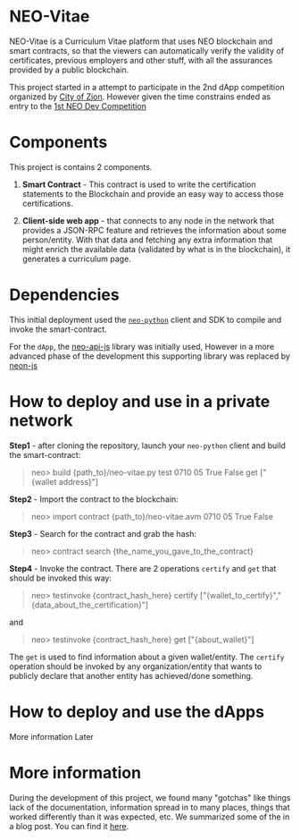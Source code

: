 NEO-Vitae
=========

NEO-Vitae is a Curriculum Vitae platform that uses NEO blockchain and smart contracts, so that the viewers can automatically verify the validity of certificates, previous employers and other stuff, with all the assurances provided by a public blockchain.

This project started in a attempt to participate in the 2nd dApp competition organized by [City of Zion](https://cityofzion.io/dapps/2). However given the time constrains ended as entry to the [1st NEO Dev Competition](https://neo.org/competition.html)

# Components

This project is contains 2 components.

1. **Smart Contract** - This contract is used to write the certification statements to the Blockchain and provide an easy way to access those certifications.

2. **Client-side web app** - that connects to any node in the network that provides a JSON-RPC feature and retrieves the information about some person/entity. With that data and fetching any extra information that might enrich the available data (validated by what is in the blockchain), it generates a curriculum page.


# Dependencies

This initial deployment used the [`neo-python`](https://github.com/blocksmithtech/neo-vitae) client and SDK to compile and invoke the smart-contract. 

For the `dApp`, the [neo-api-js](https://github.com/CityOfZion/neo-api-js) library was initially used, However in a more advanced phase of the development this supporting library was replaced by [neon-js](https://github.com/CityOfZion/neon-js)


# How to deploy and use in a private network

**Step1** - after cloning the repository, launch your `neo-python` client and build the smart-contract:

> neo> build {path_to}/neo-vitae.py test 0710 05 True False get ["{wallet address}"]

**Step2** - Import the contract to the blockchain:

> neo> import contract {path_to}/neo-vitae.avm 0710 05 True False

**Step3** - Search for the contract and grab the hash:

> neo> contract search {the_name_you_gave_to_the_contract}

**Step4** - Invoke the contract. There are 2 operations `certify` and `get` that should be invoked this way:

> neo> testinvoke {contract_hash_here} certify ["{wallet_to_certify}","{data_about_the_certification}"]

and 

> neo> testinvoke {contract_hash_here} get ["{about_wallet}"] 

The `get` is used to find information about a given wallet/entity. The `certify` operation should be invoked by any organization/entity that wants to publicly declare that another entity has achieved/done something.


# How to deploy and use the dApps

More information Later


# More information

During the development of this project, we found many "gotchas" like things lack of the documentation, information spread in to many places, things that worked differently than it was expected, etc. We summarized some of the in a blog post. You can find it [here]().
